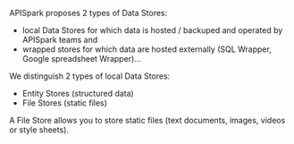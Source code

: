 APISpark proposes 2 types of Data Stores: 

* local Data Stores for which data is hosted / backuped and operated by APISpark teams and 
* wrapped stores for which data are hosted externally (SQL Wrapper, Google spreadsheet Wrapper)...

We distinguish 2 types of local Data Stores:
 
* Entity Stores (structured data)
* File Stores (static files)

A File Store allows you to store static files (text documents, images, videos or style sheets). 

